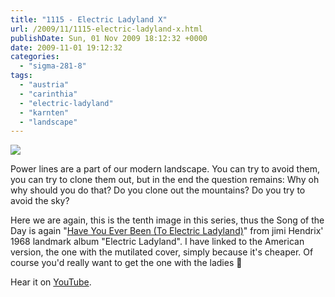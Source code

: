 ```yaml
---
title: "1115 - Electric Ladyland X"
url: /2009/11/1115-electric-ladyland-x.html
publishDate: Sun, 01 Nov 2009 18:12:32 +0000
date: 2009-11-01 19:12:32
categories: 
  - "sigma-281-8"
tags: 
  - "austria"
  - "carinthia"
  - "electric-ladyland"
  - "karnten"
  - "landscape"
---
```

<a target="_blank" href="https://d25zfm9zpd7gm5.cloudfront.net/1200x1200/2009/20091101_170844_ps.jpg"><img src="https://d25zfm9zpd7gm5.cloudfront.net/0600x0600/2009/20091101_170844_ps.jpg" /></a>

Power lines are a part of our modern landscape. You can try to avoid them, you can try to clone them out, but in the end the question remains: Why oh why should you do that? Do you clone out the mountains? Do you try to avoid the sky?

 Here we are again, this is the tenth image in this series, thus the Song of the Day is again "<a target="_blank" href="http://www.lyricsmode.com/lyrics/j/jimi_hendrix/have_you_ever_been_to_electric_ladyland.html">Have You Ever Been (To Electric Ladyland)</a>" from jimi Hendrix' 1968 landmark album "Electric Ladyland". I have linked to the American version, the one with the mutilated cover, simply because it's cheaper. Of course you'd really want to get the one with the ladies 🙂

Hear it on <a target="_blank" href="http://www.youtube.com/watch?v=t832ITJuAQg&feature=related">YouTube</a>.
